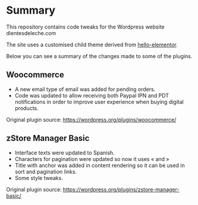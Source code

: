 # Summary

This repository contains code tweaks for the Wordpress website dientesdeleche.com 

The site uses a customised child theme derived from [hello-elementor](https://elementor.com/hello-theme/).

Below you can see a summary of the changes made to some of the plugins.

## Woocommerce

- A new email type of email was added for pending orders.
- Code was updated to allow receiving both Paypal IPN and PDT notifications in order to improve user experience when buying digital products.

Original plugin source: https://wordpress.org/plugins/woocommerce/

## zStore Manager Basic

- Interface texts were updated to Spanish.
- Characters for pagination were updated so now it uses &laquo; and &raquo;
- Title with anchor was added in content rendering so it can be used in sort and pagination links.
- Some style tweaks.

Original plugin source: https://wordpress.org/plugins/zstore-manager-basic/